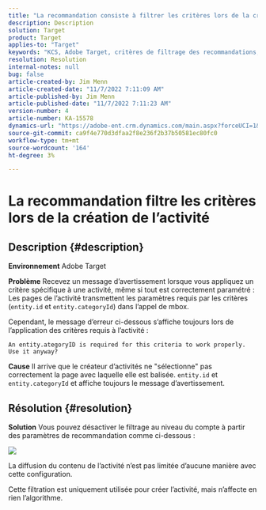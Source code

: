 ```yaml
---
title: "La recommandation consiste à filtrer les critères lors de la création de l’activité"
description: Description
solution: Target
product: Target
applies-to: "Target"
keywords: "KCS, Adobe Target, critères de filtrage des recommandations, créer une activité, URL d’activité, entité, categoryID, entity.id, entity.categoryId"
resolution: Resolution
internal-notes: null
bug: false
article-created-by: Jim Menn
article-created-date: "11/7/2022 7:11:09 AM"
article-published-by: Jim Menn
article-published-date: "11/7/2022 7:11:23 AM"
version-number: 4
article-number: KA-15578
dynamics-url: "https://adobe-ent.crm.dynamics.com/main.aspx?forceUCI=1&pagetype=entityrecord&etn=knowledgearticle&id=f069e259-6b5e-ed11-9561-6045bd0065f9"
source-git-commit: ca9f4e770d3dfaa2f8e236f2b37b50581ec80fc0
workflow-type: tm+mt
source-wordcount: '164'
ht-degree: 3%

---
```


# La recommandation filtre les critères lors de la création de l’activité

## Description {#description}


<b>Environnement</b>
Adobe Target

<b>Problème</b>
Recevez un message d’avertissement lorsque vous appliquez un critère spécifique à une activité, même si tout est correctement paramétré : Les pages de l’activité transmettent les paramètres requis par les critères (`entity.id` et `entity.categoryId`) dans l’appel de mbox.

Cependant, le message d’erreur ci-dessous s’affiche toujours lors de l’application des critères requis à l’activité :


```
An entity.ategoryID is required for this criteria to work properly. Use it anyway?
```


<b>Cause</b>
Il arrive que le créateur d’activités ne &quot;sélectionne&quot; pas correctement la page avec laquelle elle est balisée. `entity.id` et `entity.categoryId` et affiche toujours le message d’avertissement.




## Résolution {#resolution}


<b>Solution</b>
Vous pouvez désactiver le filtrage au niveau du compte à partir des paramètres de recommandation comme ci-dessous :

![](http://omniture.custhelp.com/ci/inlineImage/get/3041012/5090ecb0bec7673ef3ad943bd35f9095)

La diffusion du contenu de l’activité n’est pas limitée d’aucune manière avec cette configuration.

Cette filtration est uniquement utilisée pour créer l’activité, mais n’affecte en rien l’algorithme.
